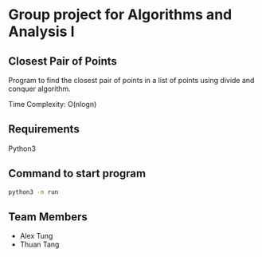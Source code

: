 # Group project for Algorithms and Analysis I

## Closest Pair of Points

Program to find the closest pair of points in a list of points using divide
and conquer algorithm.

Time Complexity: O(nlogn)

## Requirements

Python3

## Command to start program

```bash
python3 -m run
```

## Team Members

- Alex Tung
- Thuan Tang
